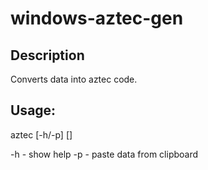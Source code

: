 # windows-aztec-gen
## Description
Converts data into aztec code.

## Usage:
aztec [-h/-p] [<data>]

 \-h - show help
 \-p - paste data from clipboard
